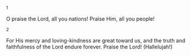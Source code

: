 <sup>1</sup> 

O praise the Lord, all you nations! Praise Him, all you people! 

<sup>2</sup> 

For His mercy and loving-kindness are great toward us, and the truth and faithfulness of the Lord endure forever. Praise the Lord! (Hallelujah!)